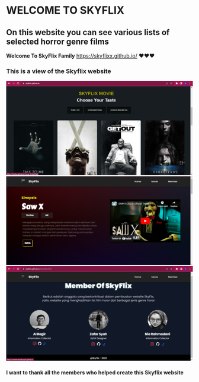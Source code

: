 # WELCOME TO SKYFLIX
## On this website you can see various lists of selected horror genre films 
**Welcome To SkyFlix Family**
https://skyflixx.github.io/
❤❤❤
### This is a view of the Skyflix website
![view from SkyFlix](/Aset/SkyFlix.png)
![view from SkyFlix](/Aset/SkyFlix3.png)
![view from SkyFlix](/Aset/SkyFlix2.png)
#### I want to thank all the members who helped create this Skyflix website
